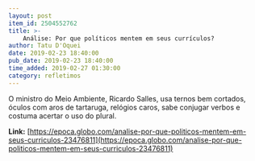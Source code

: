 ```yaml
---
layout: post
item_id: 2504552762
title: >-
    Análise: Por que políticos mentem em seus currículos?
author: Tatu D'Oquei
date: 2019-02-23 18:40:00
pub_date: 2019-02-23 18:40:00
time_added: 2019-02-27 01:30:00
category: refletimos
---
```


O ministro do Meio Ambiente, Ricardo Salles, usa ternos bem cortados, óculos com aros de tartaruga, relógios caros, sabe conjugar verbos e costuma acertar o uso do plural.

**Link:** [https://epoca.globo.com/analise-por-que-politicos-mentem-em-seus-curriculos-23476811](https://epoca.globo.com/analise-por-que-politicos-mentem-em-seus-curriculos-23476811)

